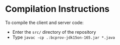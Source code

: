 # Compilation Instructions

To compile the client and server code:
 - Enter the `src/` directory of the repository
 - Type `javac -cp .:bcprov-jdk15on-165.jar *.java`
 
